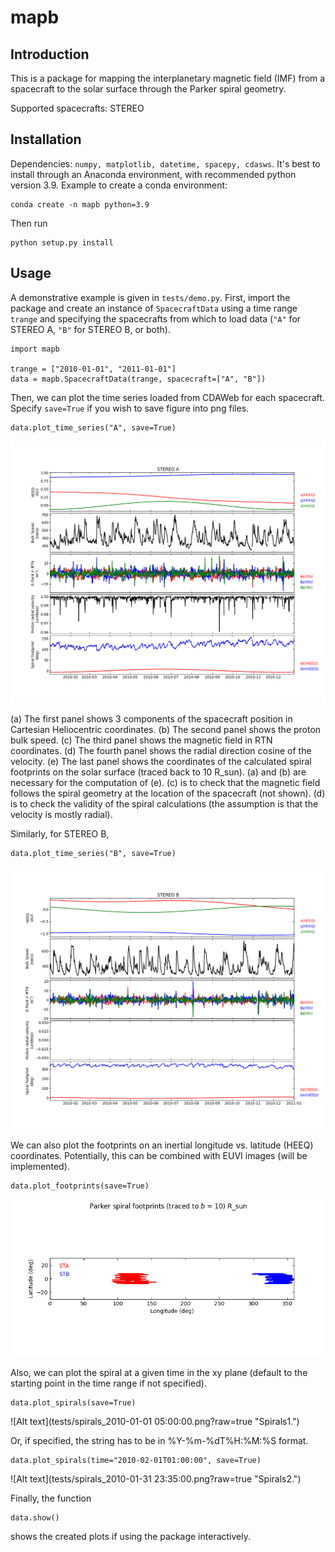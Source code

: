 # mapb

## Introduction
This is a package for mapping the interplanetary magnetic field (IMF) from a
spacecraft to the solar surface through the Parker spiral geometry.

Supported spacecrafts: STEREO

## Installation

Dependencies: `numpy, matplotlib, datetime, spacepy, cdasws`. It's best to
install through an Anaconda environment, with recommended python version 3.9.
Example to create a conda environment:
```
conda create -n mapb python=3.9
```
Then run
```
python setup.py install
```

## Usage

A demonstrative example is given in `tests/demo.py`. First, import the package
and create an instance of `SpacecraftData` using a time range `trange` and
specifying the spacecrafts from which to load data (`"A"` for STEREO A, `"B"` 
for STEREO B, or both).
```
import mapb

trange = ["2010-01-01", "2011-01-01"]
data = mapb.SpacecraftData(trange, spacecraft=["A", "B"])
```

Then, we can plot the time series loaded from CDAWeb for each spacecraft.
Specify `save=True` if you wish to save figure into png files.
```
data.plot_time_series("A", save=True)
```
![Alt text](tests/sta_time_series.png?raw=true "Time series loaded from STA.")

(a) The first panel shows 3 components of the spacecraft position in
Cartesian Heliocentric coordinates. (b) The second panel shows the proton bulk
speed. (c) The third panel shows the magnetic field in RTN coordinates. (d) The
fourth panel shows the radial direction cosine of the velocity. (e) The last
panel shows the coordinates of the calculated spiral footprints on the solar
surface (traced back to 10 R_sun). (a) and (b) are necessary for the computation
of (e). (c) is to check that the magnetic field follows the spiral geometry at
the location of the spacecraft (not shown). (d) is to check the validity of the
spiral calculations (the assumption is that the velocity is mostly radial).

Similarly, for STEREO B,
```
data.plot_time_series("B", save=True)
```
![Alt text](tests/stb_time_series.png?raw=true "Time series loaded from STB.")

We can also plot the footprints on an inertial longitude vs. latitude (HEEQ) 
coordinates. Potentially, this can be combined with EUVI images (will be
implemented).
```
data.plot_footprints(save=True)
```
![Alt text](tests/footprints.png?raw=true "Parker spiral footprints.")

Also, we can plot the spiral at a given time in the xy plane (default to the
starting point in the time range if not specified).
```
data.plot_spirals(save=True)
```
![Alt text](tests/spirals_2010-01-01 05:00:00.png?raw=true "Spirals1.")

Or, if specified, the string has to be in %Y-%m-%dT%H:%M:%S format.
```
data.plot_spirals(time="2010-02-01T01:00:00", save=True)
```
![Alt text](tests/spirals_2010-01-31 23:35:00.png?raw=true "Spirals2.")

Finally, the function
```
data.show()
```
shows the created plots if using the package interactively.
